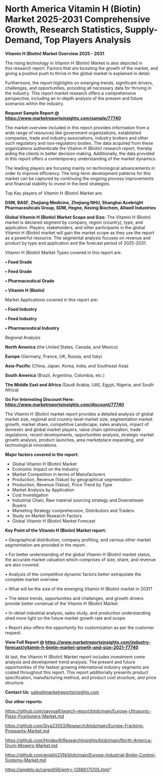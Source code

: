 # North America Vitamin H (Biotin) Market 2025-2031 Comprehensive Growth, Research Statistics, Supply-Demand,  Top Players Analysis

<Strong> Vitamin H (Biotin) Market Overview 2025 - 2031</strong>

The rising technology in Vitamin H (Biotin) Market is also depicted in this research report. Factors that are boosting the growth of the market, and giving a positive push to thrive in the global market is explained in detail.

Furthermore, the report highlights on emerging trends, significant drivers, challenges, and opportunities, providing all necessary data for thriving in the industry. This report market research offers a comprehensive perspective, including an in-depth analysis of the present and future scenarios within the industry.

<strong>Request Sample Report @ <a href=https://www.marketreportsinsights.com/sample/77740>https://www.marketreportsinsights.com/sample/77740</a></strong>

The market overview included in this report provides information from a wide range of resources like government organizations, established companies, trade and industry associations, industry brokers and other such regulatory and non-regulatory bodies. The data acquired from these organizations authenticate the Vitamin H (Biotin) research report, thereby aiding the clients in better decision making. Additionally, the data provided in this report offers a contemporary understanding of the market dynamics.

The leading players are focusing mainly on technological advancements in order to improve efficiency. The long-term development patterns for this market can be captured by continuing the ongoing process improvements and financial stability to invest in the best strategies.

Top Key players of Vitamin H (Biotin) Market are:

<strong>DSM, BASF, Zhejiang Medicine, Zhejiang NHU, Shanghai Acebright Pharmaceuticals Group, SDM, Hegno, Kexing Biochem, Allwell Industries</strong>

<strong><b>Global Vitamin H (Biotin) Market Scope and Size:</b></strong>
The Vitamin H (Biotin) market is declared segment by company, region (country), type, and application. Players, stakeholders, and other participants in the global Vitamin H (Biotin) market will gain the market scope as they use the report as a powerful resource. The segmental analysis focuses on revenue and product by type and application and the forecast period of 2025-2031.

Vitamin H (Biotin) Market Types covered in this report are:

<strong>• Food Grade

• Feed Grade

• Pharmaceutical Grade

• Vitamin H (Biotin)</strong>

Market Applications covered in this report are:

<strong>• Food Industry

• Feed Industry

• Pharmaceutical Industry</strong> 

Regional Analysis

<strong>North America</strong> (the United States, Canada, and Mexico)

<strong>Europe</strong> (Germany, France, UK, Russia, and Italy)

<strong>Asia-Pacific</strong> (China, Japan, Korea, India, and Southeast Asia)

<strong>South America</strong> (Brazil, Argentina, Colombia, etc.)

<strong>The Middle East and Africa</strong> (Saudi Arabia, UAE, Egypt, Nigeria, and South Africa)

<strong>Go For Interesting Discount Here: <a href=https://www.marketreportsinsights.com/discount/77740>https://www.marketreportsinsights.com/discount/77740</a></strong>

The Vitamin H (Biotin) market report provides a detailed analysis of global market size, regional and country-level market size, segmentation market growth, market share, competitive Landscape, sales analysis, impact of domestic and global market players, value chain optimization, trade regulations, recent developments, opportunities analysis, strategic market growth analysis, product launches, area marketplace expanding, and technological innovations.

<strong><b>Major factors covered in the report:</b></strong>
<ul>
  <li>Global Vitamin H (Biotin) Market </li>
  <li>Economic Impact on the Industry</li>
  <li>Market Competition in terms of Manufacturers</li>
  <li>Production, Revenue (Value) by geographical segmentation</li>
  <li>Production, Revenue (Value), Price Trend by Type</li>
  <li>Market Analysis by Application</li>
  <li>Cost Investigation</li>
  <li>Industrial Chain, Raw material sourcing strategy and Downstream Buyers</li>
  <li>Marketing Strategy comprehension, Distributors and Traders</li>
  <li>Study on Market Research Factors</li>
  <li>Global Vitamin H (Biotin) Market Forecast</li>
</ul>

<strong><b>Key Point of the Vitamin H (Biotin) Market report:</b></strong>

• Geographical distribution, company profiling, and various other market segmentation are provided in the report.

• For better understanding of the global Vitamin H (Biotin) market status, the accurate market valuation which comprises of size, share, and revenue are also covered.

• Analysis of the competitive dynamic factors better extrapolate the complete market overview

• What will be the size of the emerging Vitamin H (Biotin) market in 2031?

• The latest trends, opportunities and challenges, and growth drivers provide better construal of the Vitamin H (Biotin) Market.

• In-detail industrial analysis, sales study, and production understanding shed more light on the future market growth rate and scope.

• Report also offers the opportunity for customization as per the customer request.

<strong><b>View Full Report @ <a href=https://www.marketreportsinsights.com/industry-forecast/vitamin-h-biotin-market-growth-and-size-2021-77740>https://www.marketreportsinsights.com/industry-forecast/vitamin-h-biotin-market-growth-and-size-2021-77740</a></b></strong>


At last, the Vitamin H (Biotin) Market report includes investment come analysis and development trend analysis. The present and future opportunities of the fastest growing international industry segments are coated throughout this report. This report additionally presents product specification, manufacturing method, and product cost structure, and price structure.

<strong>Contact Us:</strong>
sales@marketreportsinsights.com

<strong>Our other reports:</strong>

<a href=https://github.com/sayysaif/search-report/blob/main/Europe-Ultrasonic-Piezo-Positioners-Market.md>https://github.com/sayysaif/search-report/blob/main/Europe-Ultrasonic-Piezo-Positioners-Market.md</a>

<a href=https://github.com/Siya23553/Research/blob/main/Europe-Fracking-Proppants-Market.md>https://github.com/Siya23553/Research/blob/main/Europe-Fracking-Proppants-Market.md</a>

<a href=https://github.com/Hindavi9/Researchinsights/blob/main/North-America-Drum-Mowers-Market.md>https://github.com/Hindavi9/Researchinsights/blob/main/North-America-Drum-Mowers-Market.md</a>

<a href=https://github.com/anjaliiii21/N/blob/main/Europe-Industrial-Boiler-Control-Systems-Market.md>https://github.com/anjaliiii21/N/blob/main/Europe-Industrial-Boiler-Control-Systems-Market.md</a>

<a href=https://ameblo.jp/cargo656/entry-12886175105.html>https://ameblo.jp/cargo656/entry-12886175105.html</a>"

